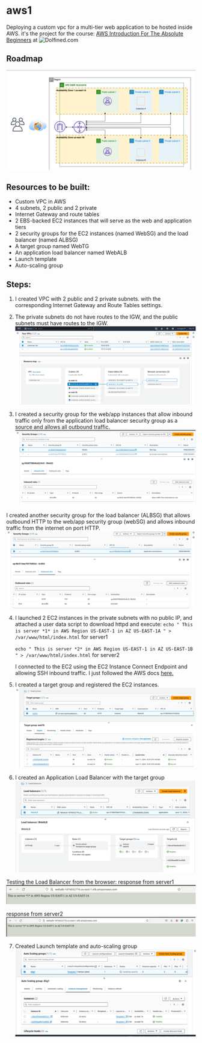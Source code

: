 # aws1
Deploying a custom vpc for a multi-tier web application to be hosted inside AWS. it's the project for the course: [AWS Introduction For The Absolute Beginners](https://www.dolfined.com/courses/arabic-aws-introduction-for-absolute-beginners) at ![Dolfined.com](https://www.dolfined.com/)


## Roadmap
![](https://github.com/Moka1302/aws1/blob/main/roadmap.png)


## Resources to be built:
- Custom VPC in AWS 
- 4 subnets, 2 public and 2 private
- Internet Gateway and route tables
- 2 EBS-backed EC2 instances that will serve as the web and application tiers
- 2 security groups for the EC2 instances (named WebSG) and the load balancer (named ALBSG)
- A target group named WebTG
- An application load balancer named WebALB
- Launch template 
- Auto-scaling group 


## Steps:
1. I created VPC with 2 public and 2 private subnets. with the corresponding Internet Gateway and Route Tables settings.
2. The private subnets do not have routes to the IGW, and the public subnets must have routes to the IGW.
![](https://github.com/Moka1302/aws1/blob/main/vpc.png)


3. I created a security group for the web/app instances that allow inbound traffic only from the application load balancer security group as a source and allows all outbound traffic.
![](https://github.com/Moka1302/aws1/blob/main/WebSG.png)


I created another security group for the load balancer (ALBSG) that allows outbound HTTP to the web/app security group (webSG) and allows inbound traffic from the internet on port HTTP.
![](https://github.com/Moka1302/aws1/blob/main/ALBSG.png)


4. I launched 2 EC2 instances in the private subnets with no public IP, and attached a user data script to download httpd and execute:
   `echo " This is server *1* in AWS Region US-EAST-1 in AZ US-EAST-1A " > /var/www/html/index.html` for server1
   
   `echo " This is server *2* in AWS Region US-EAST-1 in AZ US-EAST-1B " > /var/www/html/index.html` for server2
   
   I connected to the EC2 using the EC2 Instance Connect Endpoint and allowing SSH inbound traffic. I just followed the AWS docs [here.](https://docs.aws.amazon.com/AWSEC2/latest/UserGuide/connect-with-ec2-instance-connect-endpoint.html) 


5. I created a target group and registered the EC2 instances.
![](https://github.com/Moka1302/aws1/blob/main/Target%20Group.png)


6. I created an Application Load Balancer with the target group
![](https://github.com/Moka1302/aws1/blob/main/Load%20Balancer.png)

Testing the Load Balancer from the browser:
response from server1
![](https://github.com/Moka1302/aws1/blob/main/response%20from%20server1.png)

response from server2
![](https://github.com/Moka1302/aws1/blob/main/response%20from%20server2.png)

7. Created Launch template and auto-scaling group
   ![](https://github.com/Moka1302/aws1/blob/main/auto-scaling%20group.png)

